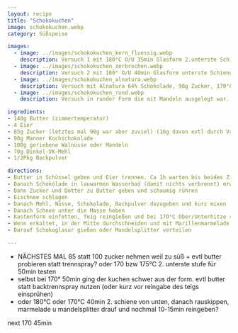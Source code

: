 ```yaml
---
layout: recipe
title: "Schokokuchen"
image: schokokuchen.webp
category: Süßspeise

images:
  - image: ../images/schokokuchen_kern_fluessig.webp
    description: Versuch 1 mit 180°C O/U 35min Glasform 2.unterste Schiene war oben schon sehr dunkel aber beim rausgeben im Kern noch flüssig! nach weiteren 10min (rohr etwas ausgekühlt) ging es
  - image: ../images/schokokuchen_zerbrochen.webp
    description: Versuch 2 mit 180° O/U 40min Glasform unterste Schiene klebte in Form (evtl wegen Backtrennspray oder unterster Form?). Kern war noch leicht flüssig. Oben wären aber max +5min (=45MIN) möglich sonst wird es zu dunkel.
  - image: ../images/schokokuchen_alnatura.webp
    description: Versuch mit Alnatura 64% Schokolade, 90g Zucker, 170°C 50min. Ergebnis war gut aber nicht so gut wie mit Manner Schokolade und zu wenig süß (weil Manner Schoko mehr Zucker hat). War aber etwas zu trocken (wegen anderer Schoko oder langen Backdauer?)
  - image: ../images/schokokuchen_rund.webp
    description: Versuch in runder Form die mit Mandeln ausgelegt war. Geschmacklich OK (mit Marillenmarmelade) aber etwas trocken, schaut nicht sehr gut aus

ingredients:
- 140g Butter (zimmertemperatur)
- 4 Eier
- 85g Zucker (letztes mal 90g war aber zuviel) (16g davon evtl durch Vanillezucker ersetzen)
- 90g Manner Kochschokolade
- 100g geriebene Walnüsse oder Mandeln
- 70g Dinkel-VK-Mehl
- 1/2Pkg Backpulver

directions:
- Butter in Schüssel geben und Eier trennen. Ca 1h warten bis beides Zimmertemperatur hat oder kurz in warmes Backrohr stellen.
- Danach Schokolade in lauwarmen Wasserbad (damit nichts verbrennt) erweichen (später mit Teigkarte ausputzen damit alles rausgeht)
- Dann Zucker und Dotter zu Butter geben und schaumig rühren
- Eischnee schlagen
- Danach Mehl, Nüsse, Schokolade, Backpulver dazugeben und kurz mixen
- Danach Schnee unter die Masse heben
- Kastenform einfetten, Teig reingießen und bei 170°C Ober/Unterhitze 45min backen
- Wenn erkaltet, in der Mitte durchschneiden und mit Marillenmarmelade bestreichen (auch Seite und Oberfläche)
- Darauf Schokoglasur gießen oder Mandelsplitter verteilen

---
```


- NÄCHSTES MAL 85 statt 100 zucker nehmen weil zu süß + evtl butter probieren statt trennspray? oder 170 bzw 175°C 2. unterste stufe für 50min testen
- selbst bei 170° 50min ging der kuchen schwer aus der form. evtl butter statt backtrennspray nutzen (oder kurz vor reingabe des teigs einsprühen)
- oder 180°C oder 170°C 40min 2. schiene von unten, danach rauskippen, marmelade u mandelsplitter drauf und nochmal 10-15min reingeben?

next 170 45min
